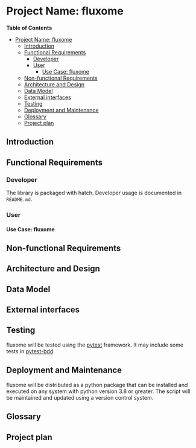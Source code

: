 # Project Name: fluxome

**Table of Contents**

- [Project Name: fluxome](#project-name-fluxome)
  - [Introduction](#introduction)
  - [Functional Requirements](#functional-requirements)
    - [Developer](#developer)
    - [User](#user)
      - [Use Case: fluxome](#use-case-fluxome)
  - [Non-functional Requirements](#non-functional-requirements)
  - [Architecture and Design](#architecture-and-design)
  - [Data Model](#data-model)
  - [External interfaces](#external-interfaces)
  - [Testing](#testing)
  - [Deployment and Maintenance](#deployment-and-maintenance)
  - [Glossary](#glossary)
  - [Project plan](#project-plan)

## Introduction

## Functional Requirements

### Developer

The library is packaged with hatch. Developer usage is documented in `README.md`.

### User

#### Use Case: fluxome



## Non-functional Requirements


## Architecture and Design


## Data Model


## External interfaces


## Testing
fluxome will be tested using the [pytest](https://docs.pytest.org/en/stable/) framework. It may include some tests in [pytest-bdd](https://pytest-bdd.readthedocs.io/en/stable/).

## Deployment and Maintenance
fluxome will be distributed as a python package that can be installed and executed on any system with python version 3.8 or greater. The script will be maintained and updated using a version control system.

## Glossary

## Project plan
